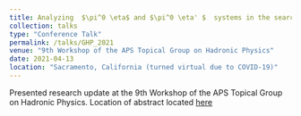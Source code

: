 ```yaml
---
title: Analyzing ￼$\pi^0 \eta$ and $\pi^0 \eta' $￼ systems in the search for exotic hybrid mesons at GlueX- GHP 
collection: talks
type: "Conference Talk"
permalink: /talks/GHP_2021
venue: "9th Workshop of the APS Topical Group on Hadronic Physics"
date: 2021-04-13
location: "Sacramento, California (turned virtual due to COVID-19)"
---
```


Presented research update at the 9th Workshop of the APS Topical Group on Hadronic Physics. Location of abstract located [here](https://indico.jlab.org/event/412/contributions/7768/)


